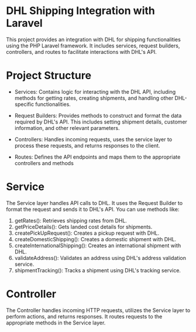 # DHL Shipping Integration with Laravel

 This project provides an integration with DHL for shipping functionalities using the PHP Laravel framework. It includes services, request builders, controllers, and routes to facilitate interactions with DHL's API.

# Project Structure
* Services: Contains logic for interacting with the DHL API, including methods for getting rates, creating shipments, and handling other DHL-specific functionalities.

* Request Builders: Provides methods to construct and format the data required by DHL's API. This includes setting shipment details, customer information, and other relevant parameters.

* Controllers: Handles incoming requests, uses the service layer to process these requests, and returns responses to the client.

* Routes: Defines the API endpoints and maps them to the appropriate controllers and methods

# Service
The Service layer handles API calls to DHL. It uses the Request Builder to format the request and sends it to DHL's API. You can use methods like:

1.  getRates(): Retrieves shipping rates from DHL.
2. getPriceDetails(): Gets landed cost details for shipments.
3. createPickUpRequest(): Creates a pickup request with DHL.
4. createDomesticShipping(): Creates a domestic shipment with DHL.
5. createInternationalShipping(): Creates an international shipment with DHL.
6. validateAddress(): Validates an address using DHL's address validation service.
7. shipmentTracking(): Tracks a shipment using DHL's tracking service.

# Controller
The Controller handles incoming HTTP requests, utilizes the Service layer to perform actions, and returns responses. It routes requests to the appropriate methods in the Service layer.

